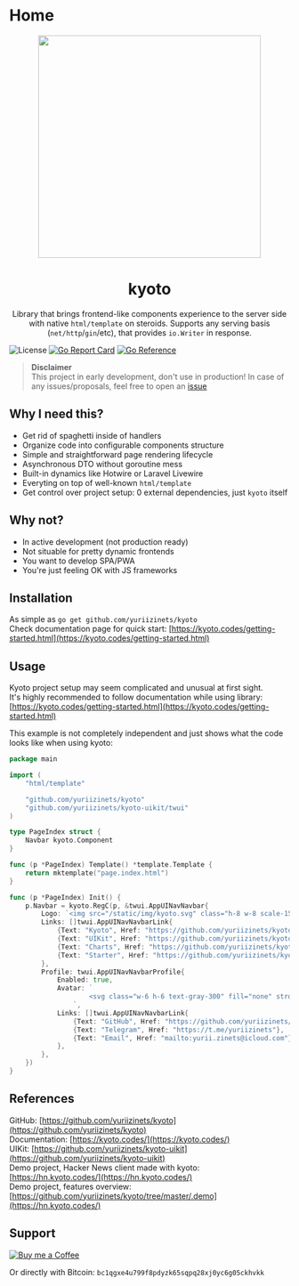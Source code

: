 
# Home


<p align="center">
    <img width="400" src="https://raw.githubusercontent.com/yuriizinets/kyoto/master/.docs/.vuepress/public/kyoto.svg" />
</p>

<h1 align="center">kyoto</h1>
<p align="center">
    Library that brings frontend-like components experience to the server side with native <code>html/template</code> on steroids. Supports any serving basis (<code>net/http</code>/<code>gin</code>/etc), that provides <code>io.Writer</code> in response.
</p>

![License](https://img.shields.io/github/license/yuriizinets/kyoto)
[![Go Report Card](https://goreportcard.com/badge/github.com/yuriizinets/kyoto)](https://goreportcard.com/report/github.com/yuriizinets/kyoto)
[![Go Reference](https://pkg.go.dev/badge/github.com/yuriizinets/kyoto.svg)](https://pkg.go.dev/github.com/yuriizinets/kyoto)

> **Disclaimer**  
> This project in early development, don't use in production! In case of any issues/proposals, feel free to open an [issue](https://github.com/yuriizinets/kyoto/issues/new)


## Why I need this?

- Get rid of spaghetti inside of handlers
- Organize code into configurable components structure
- Simple and straightforward page rendering lifecycle
- Asynchronous DTO without goroutine mess
- Built-in dynamics like Hotwire or Laravel Livewire
- Everyting on top of well-known `html/template`
- Get control over project setup: 0 external dependencies, just `kyoto` itself

## Why not?

- In active development (not production ready)
- Not situable for pretty dynamic frontends
- You want to develop SPA/PWA
- You're just feeling OK with JS frameworks

## Installation

As simple as `go get github.com/yuriizinets/kyoto`  
Check documentation page for quick start: [https://kyoto.codes/getting-started.html](https://kyoto.codes/getting-started.html)

## Usage

Kyoto project setup may seem complicated and unusual at first sight.  
It's highly recommended to follow documentation while using library: [https://kyoto.codes/getting-started.html](https://kyoto.codes/getting-started.html)  

This example is not completely independent and just shows what the code looks like when using kyoto:

```go
package main

import (
	"html/template"

	"github.com/yuriizinets/kyoto"
	"github.com/yuriizinets/kyoto-uikit/twui"
)

type PageIndex struct {
	Navbar kyoto.Component
}

func (p *PageIndex) Template() *template.Template {
	return mktemplate("page.index.html")
}

func (p *PageIndex) Init() {
	p.Navbar = kyoto.RegC(p, &twui.AppUINavNavbar{
		Logo: `<img src="/static/img/kyoto.svg" class="h-8 w-8 scale-150" />`,
		Links: []twui.AppUINavNavbarLink{
			{Text: "Kyoto", Href: "https://github.com/yuriizinets/kyoto"},
			{Text: "UIKit", Href: "https://github.com/yuriizinets/kyoto-uikit"},
			{Text: "Charts", Href: "https://github.com/yuriizinets/kyoto-charts"},
			{Text: "Starter", Href: "https://github.com/yuriizinets/kyoto-starter"},
		},
		Profile: twui.AppUINavNavbarProfile{
			Enabled: true,
			Avatar: `
					<svg class="w-6 h-6 text-gray-300" fill="none" stroke="currentColor" viewBox="0 0 24 24" xmlns="http://www.w3.org/2000/svg"><path stroke-linecap="round" stroke-linejoin="round" stroke-width="2" d="M3 8l7.89 5.26a2 2 0 002.22 0L21 8M5 19h14a2 2 0 002-2V7a2 2 0 00-2-2H5a2 2 0 00-2 2v10a2 2 0 002 2z"></path></svg>
				`,
			Links: []twui.AppUINavNavbarLink{
				{Text: "GitHub", Href: "https://github.com/yuriizinets/kyoto/discussions/40"},
				{Text: "Telegram", Href: "https://t.me/yuriizinets"},
				{Text: "Email", Href: "mailto:yurii.zinets@icloud.com"},
			},
		},
    })
}

```

## References

GitHub: [https://github.com/yuriizinets/kyoto](https://github.com/yuriizinets/kyoto)  
Documentation: [https://kyoto.codes/](https://kyoto.codes/)  
UIKit: [https://github.com/yuriizinets/kyoto-uikit](https://github.com/yuriizinets/kyoto-uikit)  
Demo project, Hacker News client made with kyoto: [https://hn.kyoto.codes/](https://hn.kyoto.codes/)  
Demo project, features overview: [https://github.com/yuriizinets/kyoto/tree/master/.demo](https://hn.kyoto.codes/)  

## Support

<a target="_blank" href="https://www.buymeacoffee.com/yuriizinets"><img alt="Buy me a Coffee" src="https://github.com/egonelbre/gophers/blob/master/.thumb/animation/buy-morning-coffee-3x.gif?raw=true"></a>

Or directly with Bitcoin: `bc1qgxe4u799f8pdyzk65sqpq28xj0yc6g05ckhvkk`
